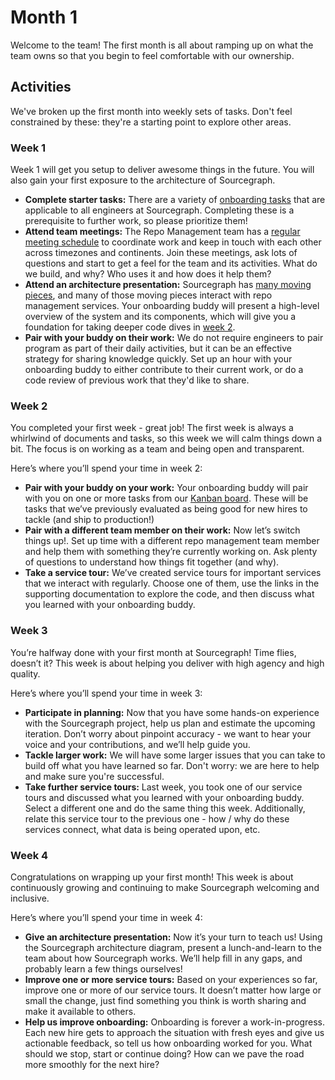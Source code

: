# Month 1

Welcome to the team! The first month is all about ramping up on what the team owns so that you begin to feel comfortable with our ownership.

## Activities

We've broken up the first month into weekly sets of tasks. Don't feel constrained by these: they're a starting point to explore other areas.

### Week 1

Week 1 will get you setup to deliver awesome things in the future. You will also gain your first exposure to the architecture of Sourcegraph.

- **Complete starter tasks:** There are a variety of [onboarding tasks](../../onboarding/index.md#starter-tasks) that are applicable to all engineers at Sourcegraph. Completing these is a prerequisite to further work, so please prioritize them!
- **Attend team meetings:** The Repo Management team has a [regular meeting schedule](../index.md#processes) to coordinate work and keep in touch with each other across timezones and continents. Join these meetings, ask lots of questions and start to get a feel for the team and its activities. What do we build, and why? Who uses it and how does it help them?
- **Attend an architecture presentation:** Sourcegraph has [many moving pieces](https://docs.sourcegraph.com/dev/background-information/architecture), and many of those moving pieces interact with repo management services. Your onboarding buddy will present a high-level overview of the system and its components, which will give you a foundation for taking deeper code dives in [week 2](#week-2).
- **Pair with your buddy on their work:** We do not require engineers to pair program as part of their daily activities, but it can be an effective strategy for sharing knowledge quickly. Set up an hour with your onboarding buddy to either contribute to their current work, or do a code review of previous work that they'd like to share.

### Week 2

You completed your first week - great job! The first week is always a whirlwind of documents and tasks, so this week we will calm things down a bit. The focus is on working as a team and being open and transparent.

Here’s where you’ll spend your time in week 2:

- **Pair with your buddy on your work:** Your onboarding buddy will pair with you on one or more tasks from our [Kanban board](https://github.com/orgs/sourcegraph/projects/209/views/1). These will be tasks that we’ve previously evaluated as being good for new hires to tackle (and ship to production!)
- **Pair with a different team member on their work:** Now let’s switch things up!. Set up time with a different repo management team member and help them with something they’re currently working on. Ask plenty of questions to understand how things fit together (and why).
- **Take a service tour:** We’ve created service tours for important services that we interact with regularly. Choose one of them, use the links in the supporting documentation to explore the code, and then discuss what you learned with your onboarding buddy.

### Week 3

You’re halfway done with your first month at Sourcegraph! Time flies, doesn’t it? This week is about helping you deliver with high agency and high quality.

Here’s where you’ll spend your time in week 3:

- **Participate in planning:** Now that you have some hands-on experience with the Sourcegraph project, help us plan and estimate the upcoming iteration. Don’t worry about pinpoint accuracy - we want to hear your voice and your contributions, and we’ll help guide you.
- **Tackle larger work:** We will have some larger issues that you can take to build off what you have learned so far. Don't worry: we are here to help and make sure you're successful.
- **Take further service tours:** Last week, you took one of our service tours and discussed what you learned with your onboarding buddy. Select a different one and do the same thing this week. Additionally, relate this service tour to the previous one - how / why do these services connect, what data is being operated upon, etc.

### Week 4

Congratulations on wrapping up your first month! This week is about continuously growing and continuing to make Sourcegraph welcoming and inclusive.

Here’s where you’ll spend your time in week 4:

- **Give an architecture presentation:** Now it’s your turn to teach us! Using the Sourcegraph architecture diagram, present a lunch-and-learn to the team about how Sourcegraph works. We’ll help fill in any gaps, and probably learn a few things ourselves!
- **Improve one or more service tours:** Based on your experiences so far, improve one or more of our service tours. It doesn’t matter how large or small the change, just find something you think is worth sharing and make it available to others.
- **Help us improve onboarding:** Onboarding is forever a work-in-progress. Each new hire gets to approach the situation with fresh eyes and give us actionable feedback, so tell us how onboarding worked for you. What should we stop, start or continue doing? How can we pave the road more smoothly for the next hire?
